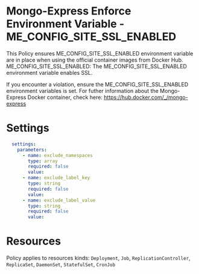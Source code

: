 # Mongo-Express Enforce Environment Variable - ME_CONFIG_SITE_SSL_ENABLED

This Policy ensures ME_CONFIG_SITE_SSL_ENABLED environment variable are in place when using the official container images from Docker Hub.
ME_CONFIG_SITE_SSL_ENABLED: The ME_CONFIG_SITE_SSL_ENABLED environment variable enables SSL.


If you encounter a violation, ensure the ME_CONFIG_SITE_SSL_ENABLED environment variables is set.
For futher information about the Mongo-Express Docker container, check here: https://hub.docker.com/_/mongo-express


# Settings
```yaml
  settings:
    parameters:
      - name: exclude_namespaces
        type: array
        required: false
        value:
      - name: exclude_label_key
        type: string
        required: false
        value:
      - name: exclude_label_value
        type: string
        required: false
        value:
```

# Resources
Policy applies to resources kinds:
`Deployment`, `Job`, `ReplicationController`, `ReplicaSet`, `DaemonSet`, `StatefulSet`, `CronJob`
